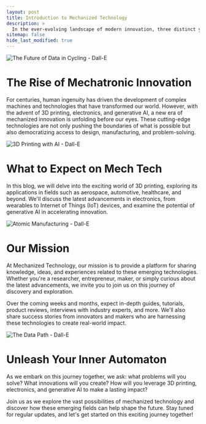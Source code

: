 ```yaml
---
layout: post
title: Introduction to Mechanized Technology
description: >
  In the ever-evolving landscape of modern innovation, three distinct yet interconnected fields have emerged as pioneers in shaping the future: 3D Printing, Electronics, and Generative AI. Each has its own unique characteristics, applications, and potential for transforming industries and revolutionizing the way we live and work.
sitemap: false
hide_last_modified: true
---
```

![The Future of Data in Cycling - Dall-E](https://creativepolymath.github.io/MechanizedTechBlog/assets/img/blog/data-header1.jpg "Header 1")
# The Rise of Mechatronic Innovation
For centuries, human ingenuity has driven the development of complex machines and technologies that have transformed our world. However, with the advent of 3D printing, electronics, and generative AI, a new era of mechanized innovation is unfolding before our eyes. These cutting-edge technologies are not only pushing the boundaries of what is possible but also democratizing access to design, manufacturing, and problem-solving.

![3D Printing with AI - Dall-E](https://creativepolymath.github.io/MechanizedTechBlog/assets/img/blog/data-header2.jpg "Header 2")
# What to Expect on Mech Tech
In this blog, we will delve into the exciting world of 3D printing, exploring its applications in fields such as aerospace, automotive, healthcare, and beyond. We'll discuss the latest advancements in electronics, from wearables to Internet of Things (IoT) devices, and examine the potential of generative AI in accelerating innovation.

![Atomic Manufacturing - Dall-E](https://creativepolymath.github.io/MechanizedTechBlog/assets/img/blog/data-header3.jpg "Header 3")
# Our Mission
At Mechanized Technology, our mission is to provide a platform for sharing knowledge, ideas, and experiences related to these emerging technologies. Whether you're a researcher, entrepreneur, maker, or simply curious about the latest advancements, we invite you to join us on this journey of discovery and exploration.

Over the coming weeks and months, expect in-depth guides, tutorials, product reviews, interviews with industry experts, and more. We'll also share success stories from innovators and makers who are harnessing these technologies to create real-world impact.

![The Data Path - Dall-E](https://creativepolymath.github.io/MechanizedTechBlog/assets/img/blog/data-header4.jpg "Header 4")
# Unleash Your Inner Automaton
As we embark on this journey together, we ask: what problems will you solve? What innovations will you create? How will you leverage 3D printing, electronics, and generative AI to make a lasting impact?

Join us as we explore the vast possibilities of mechanized technology and discover how these emerging fields can help shape the future. Stay tuned for regular updates, and let's get started on this exciting journey together!